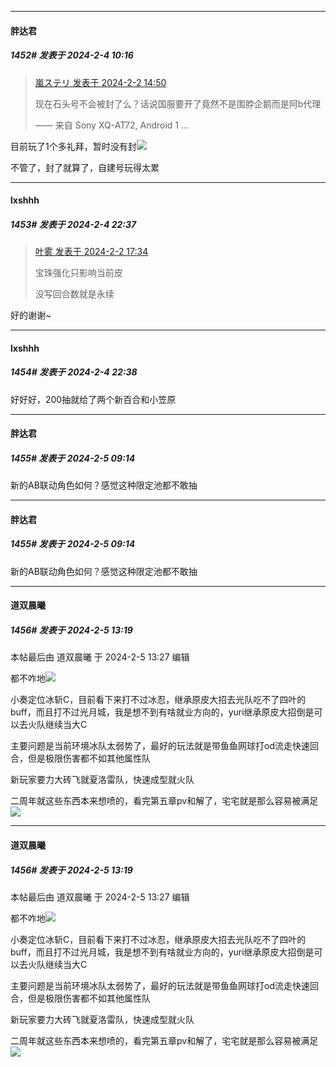 
*****

####  胖达君  
##### 1452#       发表于 2024-2-4 10:16

<blockquote><a href="httphttps://bbs.saraba1st.com/2b/forum.php?mod=redirect&amp;goto=findpost&amp;pid=63862410&amp;ptid=2050204" target="_blank">嵐ステリ 发表于 2024-2-2 14:50</a>

现在石头号不会被封了么？话说国服要开了竟然不是围脖企鹅而是阿b代理

—— 来自 Sony XQ-AT72, Android 1 ...</blockquote>
目前玩了1个多礼拜，暂时没有封<img src="https://static.saraba1st.com/image/smiley/face2017/057.png" referrerpolicy="no-referrer">

不管了，封了就算了，自建号玩得太累

*****

####  lxshhh  
##### 1453#       发表于 2024-2-4 22:37

<blockquote><a href="httphttps://bbs.saraba1st.com/2b/forum.php?mod=redirect&amp;goto=findpost&amp;pid=63864137&amp;ptid=2050204" target="_blank">叶雾 发表于 2024-2-2 17:34</a>

宝珠强化只影响当前皮

没写回合数就是永续</blockquote>
好的谢谢~

*****

####  lxshhh  
##### 1454#       发表于 2024-2-4 22:38

好好好，200抽就给了两个新百合和小笠原


*****

####  胖达君  
##### 1455#       发表于 2024-2-5 09:14

新的AB联动角色如何？感觉这种限定池都不敢抽


*****

####  胖达君  
##### 1455#       发表于 2024-2-5 09:14

新的AB联动角色如何？感觉这种限定池都不敢抽


*****

####  道双晨曦  
##### 1456#       发表于 2024-2-5 13:19

 本帖最后由 道双晨曦 于 2024-2-5 13:27 编辑 

都不咋地<img src="https://static.saraba1st.com/image/smiley/face2017/067.png" referrerpolicy="no-referrer">

小奏定位冰斩C，目前看下来打不过冰忍，继承原皮大招去光队吃不了四叶的buff，而且打不过光月城，我是想不到有啥就业方向的，yuri继承原皮大招倒是可以去火队继续当大C

主要问题是当前环境冰队太弱势了，最好的玩法就是带鱼鱼网球打od流走快速回合，但是极限伤害都不如其他属性队

新玩家要力大砖飞就夏洛雷队，快速成型就火队

二周年就这些东西本来想喷的，看完第五章pv和解了，宅宅就是那么容易被满足<img src="https://static.saraba1st.com/image/smiley/face2017/067.png" referrerpolicy="no-referrer">


*****

####  道双晨曦  
##### 1456#       发表于 2024-2-5 13:19

 本帖最后由 道双晨曦 于 2024-2-5 13:27 编辑 

都不咋地<img src="https://static.saraba1st.com/image/smiley/face2017/067.png" referrerpolicy="no-referrer">

小奏定位冰斩C，目前看下来打不过冰忍，继承原皮大招去光队吃不了四叶的buff，而且打不过光月城，我是想不到有啥就业方向的，yuri继承原皮大招倒是可以去火队继续当大C

主要问题是当前环境冰队太弱势了，最好的玩法就是带鱼鱼网球打od流走快速回合，但是极限伤害都不如其他属性队

新玩家要力大砖飞就夏洛雷队，快速成型就火队

二周年就这些东西本来想喷的，看完第五章pv和解了，宅宅就是那么容易被满足<img src="https://static.saraba1st.com/image/smiley/face2017/067.png" referrerpolicy="no-referrer">

